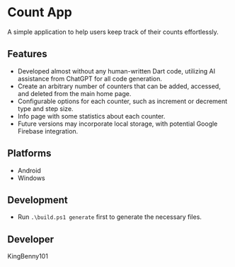 # Count App

A simple application to help users keep track of their counts effortlessly.

## Features

- Developed almost without any human-written Dart code, utilizing AI assistance from ChatGPT for all code generation.
- Create an arbitrary number of counters that can be added, accessed, and deleted from the main home page.
- Configurable options for each counter, such as increment or decrement type and step size.
- Info page with some statistics about each counter.
- Future versions may incorporate local storage, with potential Google Firebase integration.

## Platforms

- Android
- Windows

## Development

- Run ```.\build.ps1 generate``` first to generate the necessary files.

## Developer

KingBenny101

